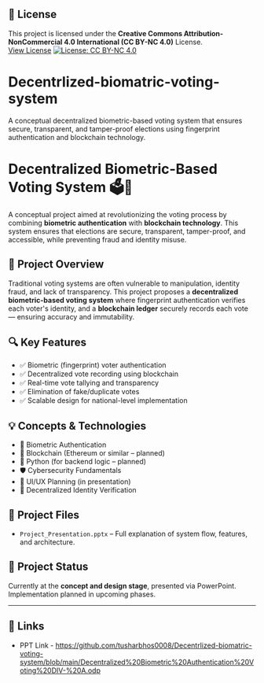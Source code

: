 ## 📝 License

This project is licensed under the **Creative Commons Attribution-NonCommercial 4.0 International (CC BY-NC 4.0)** License.  
[View License](https://creativecommons.org/licenses/by-nc/4.0/)
[![License: CC BY-NC 4.0](https://licensebuttons.net/l/by-nc/4.0/88x31.png)](https://creativecommons.org/licenses/by-nc/4.0/)
# Decentrlized-biomatric-voting-system
A conceptual decentralized biometric-based voting system that ensures secure, transparent, and tamper-proof elections using fingerprint authentication and blockchain technology.

# Decentralized Biometric-Based Voting System 🗳️🔐

A conceptual project aimed at revolutionizing the voting process by combining **biometric authentication** with **blockchain technology**. This system ensures that elections are secure, transparent, tamper-proof, and accessible, while preventing fraud and identity misuse.

## 🚀 Project Overview

Traditional voting systems are often vulnerable to manipulation, identity fraud, and lack of transparency. This project proposes a **decentralized biometric-based voting system** where fingerprint authentication verifies each voter's identity, and a **blockchain ledger** securely records each vote — ensuring accuracy and immutability.

## 🔍 Key Features

- ✅ Biometric (fingerprint) voter authentication  
- ✅ Decentralized vote recording using blockchain  
- ✅ Real-time vote tallying and transparency  
- ✅ Elimination of fake/duplicate votes  
- ✅ Scalable design for national-level implementation

## 💡 Concepts & Technologies

- 🔐 Biometric Authentication  
- 🔗 Blockchain (Ethereum or similar – planned)  
- 🐍 Python (for backend logic – planned)  
- 🛡️ Cybersecurity Fundamentals  
- 🎨 UI/UX Planning (in presentation)  
- 🧠 Decentralized Identity Verification

## 📁 Project Files

- `Project_Presentation.pptx` – Full explanation of system flow, features, and architecture.

## 📌 Project Status

Currently at the **concept and design stage**, presented via PowerPoint. Implementation planned in upcoming phases.

---

## 🔗 Links

- PPT Link - https://github.com/tusharbhos0008/Decentrlized-biomatric-voting-system/blob/main/Decentralized%20Biometric%20Authentication%20Voting%20DIV-%20A.odp
